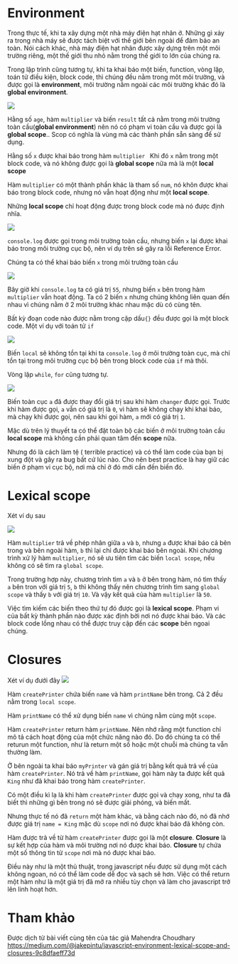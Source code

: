 # Environment
Trong thực tế, khi ta xây dựng một nhà máy điện hạt nhân ở. Những gì xảy ra trong nhà máy sẽ được tách biệt với thế giới bên ngoài để đảm bảo an toàn. Nói cách khác, nhà máy điện hạt nhân được xây dựng trên một môi trường riêng, một thế giới thu nhỏ nằm trong thế giới to lớn của chúng ra.

Trong lập trình cũng tương tự, khi ta khai báo một biến, function, vòng lặp, toán tử điều kiện, block code, thì chúng đều nằm trong môt môi trường, và được gọi là **environment**, môi trường nằm ngoài các môi trường khác đó là **global environment**.

![](https://images.viblo.asia/840e92a2-46ce-4945-a549-8d567a05bb63.png)

Hằng số `age`, hàm `multiplier` và biến `result` tất cả nằm trong môi trường toàn cầu(**global environment**) nên nó có phạm vi toàn cầu và được gọi là **global scope**.. Scop có nghĩa là vùng mà các thành phần sẵn sàng để sử dụng.

Hằng số `x` được khai báo trong hàm  `multiplier `  Khi đó `x` nằm trong một block code, và nó không được gọi là **global scope** nữa mà là một **local scope**

Hàm `multiplier` có một thành phần khác là tham số `num`, nó khôn được khai báo trong block code, nhưng nó vẫn hoạt động như một  **local scope**.

Những  **local scope** chỉ hoạt động được trong block code mà nó được định nhĩa.

![](https://images.viblo.asia/61cabe3d-e201-4c59-bbc8-986cdb9dfde8.png)

`console.log` được gọi trong môi trường toàn cầu, nhưng biến `x` lại được khai báo trong môi trường cục bộ, nên ví dụ trên sẽ gây ra lỗi Reference Error.

Chúng ta có thể khai báo biến `x` trong môi trường toàn cầu

![](https://images.viblo.asia/0ae5086d-26de-41f8-8a99-abd8a370a13e.png)

Bây giờ khi  `console.log` ta có giá  trị `55`, nhưng biến `x` bên trong hàm `multiplier` vẫn hoạt động. Ta có 2 biến `x` nhưng chúng không liên quan đến nhau vì chúng nằm ở 2 môi trường khác nhau mặc dù có cùng tên.

Bất kỳ đoạn code nào được nằm trong cặp dấu`{}` đều được gọi là một block code. Một ví dụ với toán tử `if`

![](https://images.viblo.asia/61cabe3d-e201-4c59-bbc8-986cdb9dfde8.png)

Biến `local` sẽ không tồn tại khi ta `console.log` ở môi trường toàn cục, mà chỉ tồn tại trong môi trường cục bộ bên trong block code của  `if` mà thôi.

Vòng lặp `while`, `for` cũng tương tự.

![](https://images.viblo.asia/0ae5086d-26de-41f8-8a99-abd8a370a13e.png)

Biến toàn cục `a` đã được thay đổi giá trị sau khi hàm `changer` được gọi. Trước khi hàm được gọi, `a` vẫn có giá trị là `0`, vì hàm sẽ không chạy khi khai báo, mà chạy khi được gọi, nên sau khi gọi hàm, `a` mới có giá trị `1`.

Mặc dù trên lý thuyết ta có thể đặt toàn bộ các biến ở môi trường toàn cầu  **local scope** mà không cần phải quan tâm đến **scope** nữa.

Nhưng đó là cách làm tệ ( terrible practice) và có thể làm code của bạn bị xung đột và gây ra bug bất cứ lúc nào. Cho nên best practice là hay giữ các biến ở phạm vi cục bộ, nơi mà chỉ ở đó mới cần đến biến đó.

#  Lexical scope

Xét ví dụ sau 

![](https://images.viblo.asia/f517b606-e2d8-42d5-9a02-e01f92d18e08.png)

Hàm `multiplier` trả về phép nhân giữa `a` và `b`, nhưng `a` được khai báo cả bên trong và bên ngoài hàm, `b` thì lại chỉ được khai báo bên ngoài. Khi chương trình xử lý hàm `multiplier`, nó sẽ ưu tiên tìm các biến `local scope`, nếu không có sẽ tìm ra `global scope`. 

Trong trường hợp này, chương trình tìm `a` và `b` ở bên trong hàm, nó tìm thấy `a` bên tron với giá trị `5`, `b` thì không thấy nên chương trình tìm sang `global scope` và thấy `b` với giá trị `10`. Và vậy kết quả của hàm `multiplier` là `50`.

Việc tìm kiếm các biến theo thứ tự đó được gọi là **lexical scope**. Phạm vi của bất kỳ thành phần nào được xác định bời nơi nó được khai báo. Và các block code lồng nhau có thể được truy cập đến các **scope** bên ngoai chúng.

# Closures

Xét ví dụ đưới đây
![](https://images.viblo.asia/f50e8914-f79a-45cb-a0f0-09fc00cd74bf.png)

Hàm `createPrinter` chứa biến `name` và hàm `printName` bên trong. Cả 2 đều nằm trong `local scope`.

Hàm  `printName` có thể xử dụng biến `name` vì chúng nằm cùng một `scope`.

Hàm  `createPrinter` return hàm `printName`. Nên nhớ rằng một function chỉ mô tả cách hoạt động của một chức năng nào đó. Do đó chúng ta có thể returun một function, như là return một số hoặc một chuỗi mà chúng ta vẫn thường làm.

Ở bên ngoài ta khai báo `myPrinter` và gán giá trị bằng kết quả trả về của hàm `createPrinter`. Nó trả về hàm `printName`, gọi hàm này ta được kết quả `King` như đã khai báo trong hàm `createPrinter`.

Có một điều kì lạ là khi hàm `createPrinter` được gọi và chạy xong, như ta đã biết thì  những gì bên trong nó sẽ được giải phóng, và biến mất.

Nhưng thực tế nó đã `return` một hàm khác, và bằng cách nào đó, nó đã nhớ được giá trị `name = King` mặc dù `scope` nơi nó được khai báo đã không còn.

Hàm được trả về từ hàm `createPrinter` được gọi là một **closure**. **Closure** là sự kết hợp của hàm và môi trường nơi nó được khai báo. **Closure** tự chứa một số thông tin từ `scope` nơi mà nó được khai báo.

Điều này như là một thủ thuật, trong javascript nếu được sử dụng một cách không ngoan, nó có thể làm code dễ đọc và sạch sẽ hơn. Việc có thể return một hàm như là một giá trị đã mở ra nhiều tùy chọn và làm cho javascript trở lên linh hoạt hơn.

# Tham khảo
Được dịch từ bài viết cùng tên của tác giả Mahendra Choudhary https://medium.com/@jakepintu/javascript-environment-lexical-scope-and-closures-9c8dfaeff73d